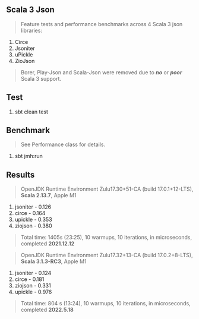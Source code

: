 Scala 3 Json
------------
>Feature tests and performance benchmarks across 4 Scala 3 json libraries:
1. Circe
2. Jsoniter
3. uPickle
4. ZioJson
>Borer, Play-Json and Scala-Json were removed due to ***no*** or ***poor*** Scala 3 support.

Test
----
1. sbt clean test

Benchmark
---------
>See Performance class for details.
1. sbt jmh:run

Results
-------
>OpenJDK Runtime Environment Zulu17.30+51-CA (build 17.0.1+12-LTS), **Scala 2.13.7**, Apple M1
1. jsoniter - 0.126
2. circe - 0.164
3. upickle - 0.353
4. ziojson - 0.380
>Total time: 1405s (23:25), 10 warmups, 10 iterations, in microseconds, completed **2021.12.12**

>OpenJDK Runtime Environment Zulu17.32+13-CA (build 17.0.2+8-LTS), **Scala 3.1.3-RC3**, Apple M1
1. jsoniter - 0.124
2. circe - 0.181
3. ziojson - 0.331
4. upickle - 0.976
>Total time: 804 s (13:24), 10 warmups, 10 iterations, in microseconds, completed **2022.5.18**